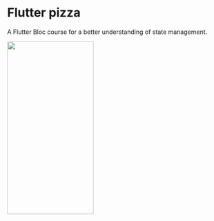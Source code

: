 # Flutter pizza

A Flutter Bloc course for a better understanding of state management.

<img src="https://user-images.githubusercontent.com/68037905/217712901-2b6f7d79-377a-47e3-bf4a-5a23db5628f8.png" width="200" height="400"/>
